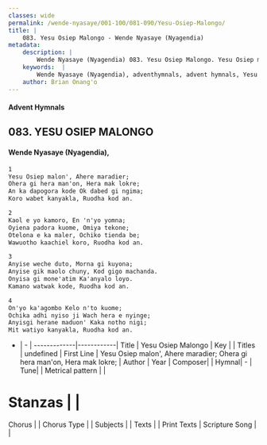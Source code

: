 ```yaml
---
classes: wide
permalink: /wende-nyasaye/001-100/081-090/Yesu-Osiep-Malongo/
title: |
    083. Yesu Osiep Malongo - Wende Nyasaye (Nyagendia)
metadata:
    description: |
        Wende Nyasaye (Nyagendia) 083. Yesu Osiep Malongo. Yesu Osiep malon', Ahere maradier; Ohera gi hera man'on, Hera mak lokre; An ka dapogora kode Ok dabed gi ngima; Koro wabet kanyakla, Ruodha kod an.  
    keywords:  |
        Wende Nyasaye (Nyagendia), adventhymnals, advent hymnals, Yesu Osiep Malongo, Yesu Osiep malon', Ahere maradier; Ohera gi hera man'on, Hera mak lokre;. 
    author: Brian Onang'o
---
```


#### Advent Hymnals
## 083. YESU OSIEP MALONGO
####  Wende Nyasaye (Nyagendia),

```txt
1
Yesu Osiep malon', Ahere maradier;
Ohera gi hera man'on, Hera mak lokre;
An ka dapogora kode Ok dabed gi ngima;
Koro wabet kanyakla, Ruodha kod an.

2
Kaol e yo kamoro, En 'n'yo yomna;
Oyiena padora kuome, Omiya tekone;
Otelona e ka maler, Ochiko tienda be;
Wawuotho kaachiel koro, Ruodha kod an.

3
Anyise weche duto, Morna gi kuyona;
Anyise gik maolo chuny, Kod gigo machanda.
Onyisa gi mone'atim Ka'anyalo loyo.
Kamano watwak kode, Ruodha kod an.

4
On'yo ka'agombo Kelo n'to kuome;
Ochika adhi nyiso ji Wach hera e nyinge;
Anyisgi herane maduon' Kaka notho nigi;
Mit watiyo kanyakla, Ruodha kod an.


```

- |   -  |
-------------|------------|
Title | Yesu Osiep Malongo |
Key |  |
Titles | undefined |
First Line | Yesu Osiep malon', Ahere maradier; Ohera gi hera man'on, Hera mak lokre; |
Author | 
Year | 
Composer| |
Hymnal|  - |
Tune|  |
Metrical pattern | |
# Stanzas |  |
Chorus |  |
Chorus Type |  |
Subjects | |
Texts |  |
Print Texts | 
Scripture Song |  |
    
